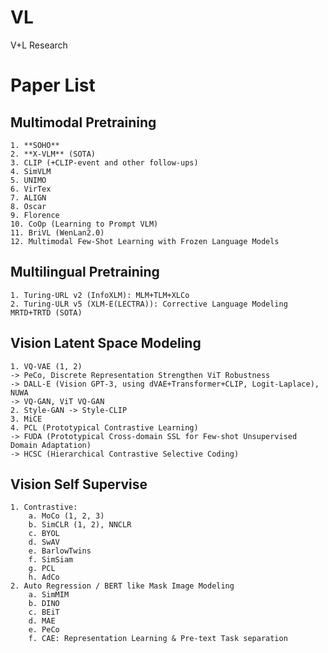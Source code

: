 # VL
V+L Research

# Paper List
  
## Multimodal Pretraining
	1. **SOHO** 
	2. **X-VLM** (SOTA)
	3. CLIP (+CLIP-event and other follow-ups)
	4. SimVLM
	5. UNIMO 
	6. VirTex
	7. ALIGN 
	8. Oscar 
	9. Florence
	10. CoOp (Learning to Prompt VLM)
	11. BriVL (WenLan2.0)
	12. Multimodal Few-Shot Learning with Frozen Language Models 

## Multilingual Pretraining 
	1. Turing-URL v2 (InfoXLM): MLM+TLM+XLCo
	2. Turing-ULR v5 (XLM-E(LECTRA)): Corrective Language Modeling MRTD+TRTD (SOTA)
  
## Vision Latent Space Modeling
	1. VQ-VAE (1, 2) 
	-> PeCo, Discrete Representation Strengthen ViT Robustness 
  	-> DALL-E (Vision GPT-3, using dVAE+Transformer+CLIP, Logit-Laplace), NUWA
  	-> VQ-GAN, ViT VQ-GAN
	2. Style-GAN -> Style-CLIP
	3. MiCE
	4. PCL (Prototypical Contrastive Learning)
  	-> FUDA (Prototypical Cross-domain SSL for Few-shot Unsupervised Domain Adaptation) 
  	-> HCSC (Hierarchical Contrastive Selective Coding)
 
 ## Vision Self Supervise 
	1. Contrastive:
		a. MoCo (1, 2, 3)
		b. SimCLR (1, 2), NNCLR
		c. BYOL
		d. SwAV
		e. BarlowTwins
		f. SimSiam
		g. PCL
		h. AdCo
	2. Auto Regression / BERT like Mask Image Modeling
		a. SimMIM
		b. DINO
		c. BEiT
		d. MAE
		e. PeCo
		f. CAE: Representation Learning & Pre-text Task separation

